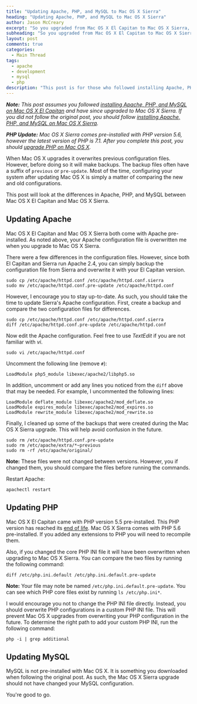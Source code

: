```yaml
---
title: "Updating Apache, PHP, and MySQL to Mac OS X Sierra"
heading: "Updating Apache, PHP, and MySQL to Mac OS X Sierra"
author: Jason McCreary
excerpt: "So you upgraded from Mac OS X El Capitan to Mac OS X Sierra, huh?"
subheading: "So you upgraded from Mac OS X El Capitan to Mac OS X Sierra, huh?"
layout: post
comments: true
categories:
  - Main Thread
tags:
  - apache
  - development
  - mysql
  - php
description: "This post is for those who followed installing Apache, PHP, and MySQL on Mac OS X El Capitan and upgraded to Mac OS X Sierra."
---
```

***Note:** This post assumes you followed [installing Apache, PHP, and MySQL on Mac OS X El Capitan](/2015/10/install-apache-php-mysql-mac-os-x-el-capitan/) and have since upgraded to Mac OS X Sierra. If you did not follow the original post, you should follow [installing Apache, PHP, and MySQL on Mac OS X Sierra](/2016/09/install-apache-php-mysql-mac-os-x-sierra/).*

***PHP Update:** Mac OS X Sierra comes pre-installed with PHP version 5.6, however the latest version of PHP is 7.1. After you complete this post, you should [upgrade PHP on Mac OS X](/2016/09/upgrade-php-mac-os-x/).*

When Mac OS X upgrades it overwrites previous configuration files. However, before doing so it will make backups. The backup files often have a suffix of `previous` or `pre-update`. Most of the time, configuring your system after updating Mac OS X is simply a matter of comparing the new and old configurations.

This post will look at the differences in Apache, PHP, and MySQL between Mac OS X El Capitan and Mac OS X Sierra.

## Updating Apache
Mac OS X El Capitan and Mac OS X Sierra both come with Apache pre-installed. As noted above, your Apache configuration file is overwritten me when you upgrade to Mac OS X Sierra.

There were a few differences in the configuration files. However, since both El Capitan and Sierra run Apache 2.4, you can simply backup the configuration file from Sierra and overwrite it with your El Capitan version.

    sudo cp /etc/apache/httpd.conf /etc/apache/httpd.conf.sierra
    sudo mv /etc/apache/httpd.conf.pre-update /etc/apache/httpd.conf

However, I encourage you to stay up-to-date. As such, you should take the time to update Sierra's Apache configuration. First, create a backup and compare the two configuration files for differences.

    sudo cp /etc/apache/httpd.conf /etc/apache/httpd.conf.sierra
    diff /etc/apache/httpd.conf.pre-update /etc/apache/httpd.conf

Now edit the Apache configuration. Feel free to use *TextEdit* if you are not familiar with *vi*.

    sudo vi /etc/apache/httpd.conf

Uncomment the following line (remove `#`):

    LoadModule php5_module libexec/apache2/libphp5.so

In addition, uncomment or add any lines you noticed from the `diff` above that may be needed. For example, I uncommented the following lines:

    LoadModule deflate_module libexec/apache2/mod_deflate.so
    LoadModule expires_module libexec/apache2/mod_expires.so
    LoadModule rewrite_module libexec/apache2/mod_rewrite.so

Finally, I cleaned up some of the backups that were created during the Mac OS X Sierra upgrade. This will help avoid confusion in the future.

    sudo rm /etc/apache/httpd.conf.pre-update
    sudo rm /etc/apache/extra/*~previous
    sudo rm -rf /etc/apache/original/

**Note:** These files were not changed between versions. However, you if changed them, you should compare the files before running the commands.

Restart Apache:

    apachectl restart

## Updating PHP
Mac OS X El Capitan came with PHP version 5.5 pre-installed. This PHP version has reached its [end of life](http://php.net/supported-versions.php). Mac OS X Sierra comes with PHP 5.6 pre-installed. If you added any extensions to PHP you will need to recompile them.

Also, if you changed the core PHP INI file it will have been overwritten when upgrading to Mac OS X Sierra. You can compare the two files by running the following command:

    diff /etc/php.ini.default /etc/php.ini.default.pre-update

**Note:** Your file may note be named `/etc/php.ini.default.pre-update`. You can see which PHP core files exist by running `ls /etc/php.ini*`.

I would encourage you not to change the PHP INI file directly. Instead, you should overwrite PHP configurations in a custom PHP INI file. This will prevent Mac OS X upgrades from overwriting your PHP configuration in the future. To determine the right path to add your custom PHP INI, run the following command:

    php -i | grep additional

## Updating MySQL
MySQL is not pre-installed with Mac OS X. It is something you downloaded when following the original post. As such, the Mac OS X Sierra upgrade should not have changed your MySQL configuration.

You're good to go.
